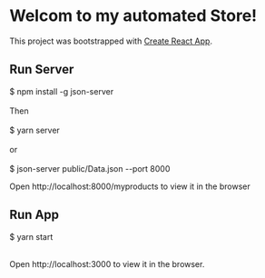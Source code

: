 # Welcom to my automated Store!

This project was bootstrapped with [Create React App](https://github.com/facebook/create-react-app).

## Run Server
$ npm install -g json-server \
\
Then \
\
$ yarn server \
\
or \
\
$ json-server public/Data.json --port 8000 

Open http://localhost:8000/myproducts to view it in the browser 

## Run App 

$ yarn start 

\
Open http://localhost:3000 to view it in the browser.







